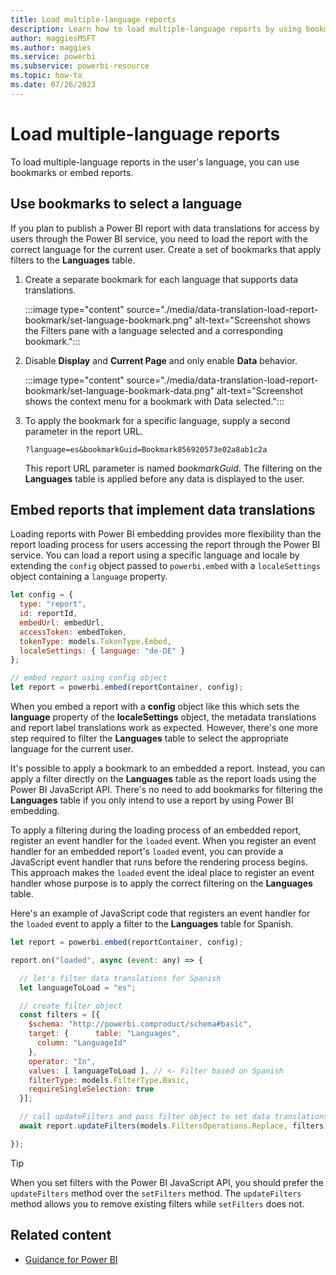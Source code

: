 ```yaml
---
title: Load multiple-language reports
description: Learn how to load multiple-language reports by using bookmarks or embedding reports that implement data translations in Power BI.
author: maggiesMSFT   
ms.author: maggies
ms.service: powerbi
ms.subservice: powerbi-resource
ms.topic: how-to
ms.date: 07/26/2023
---
```

# Load multiple-language reports

To load multiple-language reports in the user's language, you can use bookmarks or embed reports.

## Use bookmarks to select a language

If you plan to publish a Power BI report with data translations for access by users through the Power BI service, you need to load the report with the correct language for the current user. Create a set of bookmarks that apply filters to the **Languages** table.

1. Create a separate bookmark for each language that supports data translations.

   :::image type="content" source="./media/data-translation-load-report-bookmark/set-language-bookmark.png" alt-text="Screenshot shows the Filters pane with a language selected and a corresponding bookmark.":::

1. Disable **Display** and **Current Page** and only enable **Data** behavior.

   :::image type="content" source="./media/data-translation-load-report-bookmark/set-language-bookmark-data.png" alt-text="Screenshot shows the context menu for a bookmark with Data selected.":::

1. To apply the bookmark for a specific language, supply a second parameter in the report URL.

   ```http
   ?language=es&bookmarkGuid=Bookmark856920573e02a8ab1c2a
   ```

   This report URL parameter is named *bookmarkGuid*. The filtering on the **Languages** table is applied before any data is displayed to the user.

## Embed reports that implement data translations

Loading reports with Power BI embedding provides more flexibility than the report loading process for users accessing the report through the Power BI service. You can load a report using a specific language and locale by extending the `config` object passed to `powerbi.embed` with a `localeSettings` object containing a `language` property.

```javascript
let config = {
  type: "report",
  id: reportId,
  embedUrl: embedUrl,
  accessToken: embedToken,
  tokenType: models.TokenType.Embed,
  localeSettings: { language: "de-DE" }
};

// embed report using config object
let report = powerbi.embed(reportContainer, config);
```

When you embed a report with a **config** object like this which sets the **language** property of the **localeSettings** object, the metadata translations and report label translations work as expected. However, there's one more step required to filter the **Languages** table to select the appropriate language for the current user.

It's possible to apply a bookmark to an embedded a report. Instead, you can apply a filter directly on the **Languages** table as the report loads using the Power BI JavaScript API. There's no need to add bookmarks for filtering the **Languages** table if you only intend to use a report by using Power BI embedding.

To apply a filtering during the loading process of an embedded report, register an event handler for the `loaded` event. When you register an event handler for an embedded report's `loaded` event, you can provide a JavaScript event handler that runs before the rendering process begins. This approach makes the `loaded` event the ideal place to register an event handler whose purpose is to apply the correct filtering on the **Languages** table. 

Here's an example of JavaScript code that registers an event handler for the `loaded` event to apply a filter to the **Languages** table for Spanish.

``` javascript
let report = powerbi.embed(reportContainer, config);

report.on("loaded", async (event: any) => {

  // let's filter data translations for Spanish
  let languageToLoad = "es";

  // create filter object
  const filters = [{
    $schema: "http://powerbi.comproduct/schema#basic",
    target: {      table: "Languages", 
      column: "LanguageId"
    },
    operator: "In",  
    values: [ languageToLoad ], // <- Filter based on Spanish
    filterType: models.FilterType.Basic,
    requireSingleSelection: true
  }];

  // call updateFilters and pass filter object to set data translations to Spanish
  await report.updateFilters(models.FiltersOperations.Replace, filters);

});
```

> [!TIP]
> When you set filters with the Power BI JavaScript API, you should prefer the `updateFilters` method over the `setFilters` method. The `updateFilters` method allows you to remove existing filters while `setFilters` does not.

## Related content

- [Guidance for Power BI](overview.md)
